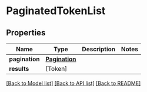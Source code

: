# PaginatedTokenList

## Properties
Name | Type | Description | Notes
------------ | ------------- | ------------- | -------------
**pagination** | [**Pagination**](Pagination.md) |  | 
**results** | [Token] |  | 

[[Back to Model list]](../README.md#documentation-for-models) [[Back to API list]](../README.md#documentation-for-api-endpoints) [[Back to README]](../README.md)


